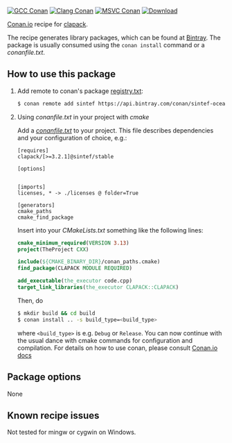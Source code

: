 [![GCC Conan](https://github.com/sintef-ocean/conan-clapack/workflows/GCC%20Conan/badge.svg)](https://github.com/sintef-ocean/conan-clapack/actions?query=workflow%3A"GCC+Conan")
[![Clang Conan](https://github.com/sintef-ocean/conan-clapack/workflows/Clang%20Conan/badge.svg)](https://github.com/sintef-ocean/conan-clapack/actions?query=workflow%3A"Clang+Conan")
[![MSVC Conan](https://github.com/sintef-ocean/conan-clapack/workflows/MSVC%20Conan/badge.svg)](https://github.com/sintef-ocean/conan-clapack/actions?query=workflow%3A"MSVC+Conan")
[![Download](https://api.bintray.com/packages/sintef-ocean/conan/clapack%3Asintef/images/download.svg)](https://bintray.com/sintef-ocean/conan/clapack%3Asintef/_latestVersion)

[Conan.io](https://conan.io) recipe for [clapack](http://www.netlib.org/clapack).

The recipe generates library packages, which can be found at [Bintray](https://bintray.com/sintef-ocean/conan/clapack%3Asintef).
The package is usually consumed using the `conan install` command or a *conanfile.txt*.

## How to use this package

1. Add remote to conan's package [registry.txt](http://docs.conan.io/en/latest/reference/config_files/registry.txt.html):

   ```bash
   $ conan remote add sintef https://api.bintray.com/conan/sintef-ocean/conan
   ```

2. Using *conanfile.txt* in your project with *cmake*

   Add a [*conanfile.txt*](http://docs.conan.io/en/latest/reference/conanfile_txt.html) to your project. This file describes dependencies and your configuration of choice, e.g.:

   ```
   [requires]
   clapack/[>=3.2.1]@sintef/stable

   [options]


   [imports]
   licenses, * -> ./licenses @ folder=True

   [generators]
   cmake_paths
   cmake_find_package
   ```

   Insert into your *CMakeLists.txt* something like the following lines:
   ```cmake
   cmake_minimum_required(VERSION 3.13)
   project(TheProject CXX)

   include(${CMAKE_BINARY_DIR}/conan_paths.cmake)
   find_package(CLAPACK MODULE REQUIRED)

   add_executable(the_executor code.cpp)
   target_link_libraries(the_executor CLAPACK::CLAPACK)
   ```
   Then, do
   ```bash
   $ mkdir build && cd build
   $ conan install .. -s build_type=<build_type>
   ```
   where `<build_type>` is e.g. `Debug` or `Release`.
   You can now continue with the usual dance with cmake commands for configuration and compilation. For details on how to use conan, please consult [Conan.io docs](http://docs.conan.io/en/latest/)

## Package options

None

## Known recipe issues

Not tested for mingw or cygwin on Windows.
